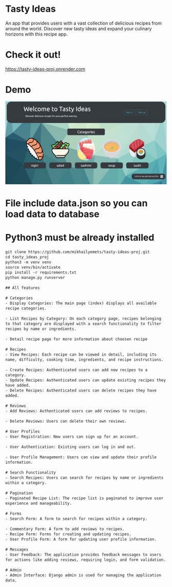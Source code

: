 # Tasty Ideas

An app that provides users with a vast collection of delicious recipes from around the world. Discover new tasty ideas and expand your culinary horizons with this recipe app.

# Check it out!

https://tasty-ideas-proj.onrender.com
 
# Demo 
![Website Interface](demo.png)

# File include data.json so you can load data to database

# Python3 must be already installed

``` shell
git clone https://github.com/mikhailyemets/tasty-ideas-proj.git
cd tasty_ideas_proj
python3 -m venv venv
source venv/bin/activate
pip install -r requirements.txt
python manage.py runserver

## All features

# Categories
- Display Categories: The main page (index) displays all available recipe categories.

- List Recipes by Category: On each category page, recipes belonging to that category are displayed with a search functionality to filter recipes by name or ingredients.

- Detail recipe page for more information about choosen recipe

# Recipes
- View Recipes: Each recipe can be viewed in detail, including its name, difficulty, cooking time, ingredients, and recipe instructions.

- Create Recipes: Authenticated users can add new recipes to a category.
- Update Recipes: Authenticated users can update existing recipes they have added.
- Delete Recipes: Authenticated users can delete recipes they have added.

# Reviews
- Add Reviews: Authenticated users can add reviews to recipes.

- Delete Reviews: Users can delete their own reviews.

# User Profiles
- User Registration: New users can sign up for an account.

- User Authentication: Existing users can log in and out.

- User Profile Management: Users can view and update their profile information.

# Search Functionality
- Search Recipes: Users can search for recipes by name or ingredients within a category.

# Pagination
- Paginated Recipe List: The recipe list is paginated to improve user experience and manageability.

# Forms
- Search Form: A form to search for recipes within a category.

- Commentary Form: A form to add reviews to recipes.
- Recipe Form: Forms for creating and updating recipes.
- User Profile Form: A form for updating user profile information.

# Messages
- User Feedback: The application provides feedback messages to users for actions like adding reviews, requiring login, and form validation.

# Admin
- Admin Interface: Django admin is used for managing the application data.


